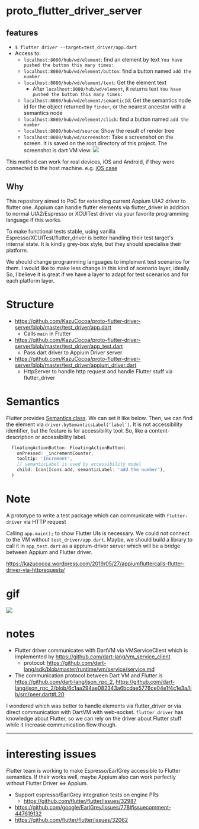 # proto_flutter_driver_server

## features
- `$ flutter driver --target=test_driver/app.dart`
- Access to:
    - `localhost:8080/hub/wd/element`: find an element by text `You have pushed the button this many times:`
    - `localhost:8080/hub/wd/element/button`: find a button named `add the number`
    - `localhost:8080/hub/wd/element/text`: Get the element text
        - After `localhost:8080/hub/wd/element`, it returns text `You have pushed the button this many times:`
    - `localhost:8080/hub/wd/element/semanticId`: Get the semantics node id for the object returned by `finder`, or the nearest ancestor with a semantics node
    - `localhost:8080/hub/wd/element/click`: find a button named `add the number`
    - `localhost:8080/hub/wd/source`: Show the result of render tree
    - `localhost:8080/hub/wd/screenshot`: Take a screenshot on the screen. It is saved on the root directory of this project. The screenshot is dart VM view.
        <img src="https://user-images.githubusercontent.com/5511591/61727173-d40bc780-adad-11e9-89f2-b09235253283.png" with=300>

This method can work for real devices, iOS and Android, if they were connected to the host machine.
e.g. [iOS case](https://github.com/KazuCocoa/proto-flutter-driver-server/issues/1)

## Why

This repository aimed to PoC for extending current Appium UIA2 driver to flutter one.
Appium can handle flutter elements via flutter_driver in addition to normal UIA2/Espresso or XCUITest driver via your favorite programming language if this works.

To make functional tests stable, using vanilla Espresso/XCUITest/flutter_driver is better handling their test target's internal state. It is kindly grey-box style, but they should specialise their platform.

We should change programming languages to implement test scenarios for them. I would like to make less change in this kind of scenario layer, ideally. So, I believe it is great if we have a layer to adapt for test scenarios and for each platform layer.

# Structure
- https://github.com/KazuCocoa/proto-flutter-driver-server/blob/master/test_driver/app.dart
    - Calls `main` in Flutter
- https://github.com/KazuCocoa/proto-flutter-driver-server/blob/master/test_driver/app_test.dart
    - Pass dart driver to Appium Driver server
- https://github.com/KazuCocoa/proto-flutter-driver-server/blob/master/test_driver/appium_driver.dart
    - HttpServer to handle http request and handle Flutter stuff via flutter_driver

# Semantics
Flutter provides [Semantics class](https://api.flutter.dev/flutter/widgets/Semantics-class.html).
We can set it like below. Then, we can find the element via `driver.bySemanticsLabel('label')`.
It is not accessibility identifier, but the feature is for accessibility tool. So, like a content-description or accessibility label.

```dart
  floatingActionButton: FloatingActionButton(
    onPressed: _incrementCounter,
    tooltip: 'Increment',
    // semanticLabel is used by accessibility model
    child: Icon(Icons.add, semanticLabel: 'add the number'),
  )
```

# Note
A prototype to write a test package which can communicate with `flutter-driver` via HTTP request

Calling `app.main();` to show Flutter UIs is necessary. We could not connect to the VM without `test_driver/app.dart`.
Maybe, we should build a library to call it in `app_test.dart` as a appium-driver server
which will be a bridge between Appium and Flutter driver.

https://kazucocoa.wordpress.com/2019/05/27/appiumfluttercalls-flutter-driver-via-httprequests/

# gif

![](https://user-images.githubusercontent.com/5511591/58382819-f54c7380-8009-11e9-8d3b-9bef3dcbfc18.gif)

# notes

- Flutter driver communicates with DartVM via VMServiceClient which is implemented by https://github.com/dart-lang/vm_service_client
    - protocol: https://github.com/dart-lang/sdk/blob/master/runtime/vm/service/service.md
- The communication protocol between Dart VM and Flutter is https://github.com/dart-lang/json_rpc_2, https://github.com/dart-lang/json_rpc_2/blob/6c1aa294ae082343a6bcdae5778ce04e1f4c1e3a/lib/src/peer.dart#L20

I wondered which was better to handle elements via flutter_driver or via direct communication with DartVM with web-socket.
`flutter_driver` has knowledge about Flutter, so we can rely on the driver about Flutter stuff while it increase communication flow though.


----

# interesting issues
Flutter team is working to make Espresso/EarlGrey accessible to Flutter semantics.
If their works well, maybe Appium also can work perfectly without Flutter Driver <=> Appium.


- Support espresso/EarlGrey integration tests on engine PRs
    - https://github.com/flutter/flutter/issues/32987
- https://github.com/google/EarlGrey/issues/778#issuecomment-447619132
- https://github.com/flutter/flutter/issues/32062

